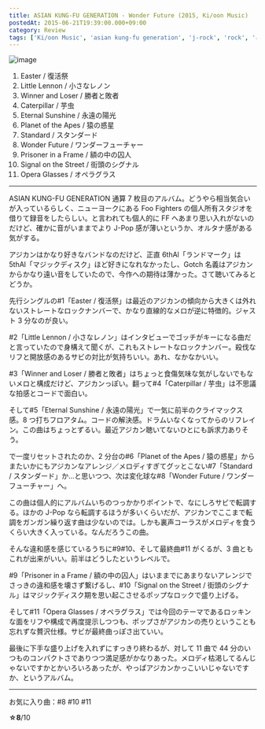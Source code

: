 ```yaml
---
title: ASIAN KUNG-FU GENERATION - Wonder Future (2015, Ki/oon Music)
postedAt: 2015-06-21T19:39:00.000+09:00
category: Review
tags: ['Ki/oon Music', 'asian kung-fu generation', 'j-rock', 'rock', '☆8', '2015']
---
```


![image](/images/122071216684_0.jpg)

1. Easter / 復活祭
2. Little Lennon / 小さなレノン
3. Winner and Loser / 勝者と敗者
4. Caterpillar / 芋虫
5. Eternal Sunshine / 永遠の陽光
6. Planet of the Apes / 猿の惑星
7. Standard / スタンダード
8. Wonder Future / ワンダーフューチャー
9. Prisoner in a Frame / 額の中の囚人
10. Signal on the Street / 街頭のシグナル
11. Opera Glasses / オペラグラス

---

ASIAN KUNG-FU GENERATION 通算 7 枚目のアルバム。どうやら相当気合いが入っているらしく、ニューヨークにある Foo Fighters の個人所有スタジオを借りて録音をしたらしい。と言われても個人的に FF へあまり思い入れがないのだけど、確かに音がいままでより J-Pop 感が薄いというか、オルタナ感がある気がする。

アジカンはかなり好きなバンドなのだけど、正直 6thAl「ランドマーク」は 5thAl「マジックディスク」ほど好きになれなかったし、Gotch 名義はアジカンからかなり遠い音をしていたので、今作への期待は薄かった。さて聴いてみるとどうか。

先行シングルの#1「Easter / 復活祭」は最近のアジカンの傾向から大きくは外れないストレートなロックナンバーで、かなり直線的なメロが逆に特徴的。ジャスト 3 分なのが良い。

#2「Little Lennon / 小さなレノン」はインタビューでゴッチがキーになる曲だと言っていたので身構えて聞くが、これもストレートなロックナンバー。殺伐なリフと開放感のあるサビの対比が気持ちいい。あれ、なかなかいい。

#3「Winner and Loser / 勝者と敗者」はちょっと食傷気味な気がしないでもないメロと構成だけど、アジカンっぽい。翻って#4「Caterpillar / 芋虫」は不思議な拍感とコードで面白い。

そして#5「Eternal Sunshine / 永遠の陽光」で一気に前半のクライマックス感。8 つ打ちフロアタム。コードの解決感。ドラムいなくなってからのリフレイン。この曲はちょっとずるい。最近アジカン聴いてないひとにも訴求力ありそう。

で一度リセットされたのか、2 分台の#6「Planet of the Apes / 猿の惑星」からまたいかにもアジカンなアレンジ／メロディすぎてグッとこない#7「Standard / スタンダード」か…と思いつつ、次は変化球な#8「Wonder Future / ワンダーフューチャー」へ。

この曲は個人的にアルバムいちのつっかかりポイントで、なにしろサビで転調する。ほかの J-Pop なら転調するほうが多いくらいだが、アジカンでここまで転調をガンガン繰り返す曲は少ないのでは。しかも裏声コーラスがメロディを食うくらい大きく入っている。なんだろうこの曲。

そんな違和感を感じているうちに#9#10、そして最終曲#11 がくるが、3 曲ともこれが出来がいい。前半はどうしたというレベルで。

#9「Prisoner in a Frame / 額の中の囚人」はいままでにあまりないアレンジでさっきの違和感を壊さず繋げるし、#10「Signal on the Street / 街頭のシグナル」はマジックディスク期を思い起こさせるポップなロックで盛り上げる。

そして#11「Opera Glasses / オペラグラス」では今回のテーマであるロッキンな面をリフや構成で再度提示しつつも、ポップさがアジカンの売りということも忘れずな贅沢仕様。サビが最終曲っぽさ出ていい。

最後に下手な盛り上げを入れずにすっきり終わるが、対して 11 曲で 44 分のいつものコンパクトさでありつつ満足感がかなりあった。メロディ枯渇してるんじゃないですかとかいろいろあったが、やっぱアジカンかっこいいじゃないですか、というアルバム。

---

お気に入り曲：#8 #10 #11

**☆8**/10
